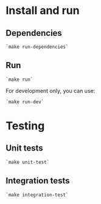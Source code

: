# Install and run
## Dependencies
    `make run-dependencies`

## Run
    `make run`
For development only, you can use:

    `make run-dev`
      
# Testing  
## Unit tests  
    `make unit-test` 
## Integration tests
    `make integration-test`